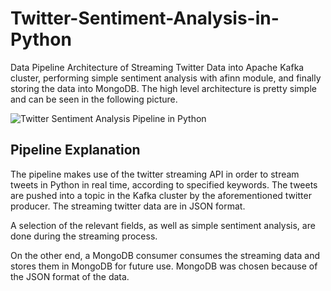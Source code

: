 # Twitter-Sentiment-Analysis-in-Python

Data Pipeline Architecture of Streaming Twitter Data into Apache Kafka cluster, performing simple sentiment analysis with afinn module, and finally storing the data into MongoDB. The high level architecture is pretty simple and can be seen in the following picture.

![Twitter Sentiment Analysis Pipeline in Python](https://traintestsplit.com/wp-content/uploads/twitterSentimentAnalysisPipeline.png)

## Pipeline Explanation

The pipeline makes use of the twitter streaming API in order to stream tweets in Python in real time, according to specified keywords. The tweets are pushed into a topic in the Kafka cluster by the aforementioned twitter producer. The streaming twitter data are in JSON format. 

A selection of the relevant fields, as well as simple sentiment analysis, are done during the streaming process.

On the other end, a MongoDB consumer consumes the streaming data and stores them in MongoDB for future use. MongoDB was chosen because of the JSON format of the data.
